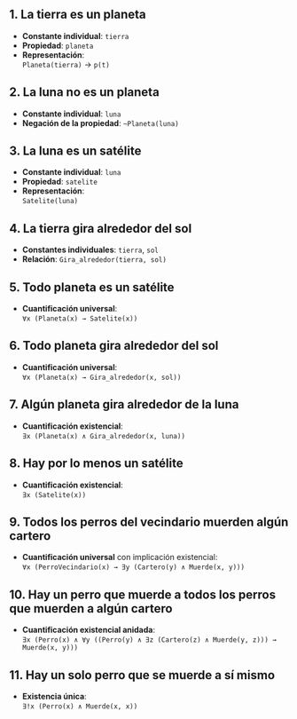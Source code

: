 

## 1. La tierra es un planeta
- **Constante individual**: `tierra`
- **Propiedad**: `planeta`
- **Representación**:  
  `Planeta(tierra)` → `p(t)`

## 2. La luna no es un planeta
- **Constante individual**: `luna`
- **Negación de la propiedad**: `~Planeta(luna)`

## 3. La luna es un satélite
- **Constante individual**: `luna`
- **Propiedad**: `satelite`
- **Representación**:  
  `Satelite(luna)`

## 4. La tierra gira alrededor del sol
- **Constantes individuales**: `tierra`, `sol`
- **Relación**: `Gira_alrededor(tierra, sol)`

## 5. Todo planeta es un satélite
- **Cuantificación universal**:  
  `∀x (Planeta(x) → Satelite(x))`

## 6. Todo planeta gira alrededor del sol
- **Cuantificación universal**:  
  `∀x (Planeta(x) → Gira_alrededor(x, sol))`

## 7. Algún planeta gira alrededor de la luna
- **Cuantificación existencial**:  
  `∃x (Planeta(x) ∧ Gira_alrededor(x, luna))`

## 8. Hay por lo menos un satélite
- **Cuantificación existencial**:  
  `∃x (Satelite(x))`

## 9. Todos los perros del vecindario muerden algún cartero
- **Cuantificación universal** con implicación existencial:  
  `∀x (PerroVecindario(x) → ∃y (Cartero(y) ∧ Muerde(x, y)))`

## 10. Hay un perro que muerde a todos los perros que muerden a algún cartero
- **Cuantificación existencial anidada**:  
  `∃x (Perro(x) ∧ ∀y ((Perro(y) ∧ ∃z (Cartero(z) ∧ Muerde(y, z))) → Muerde(x, y)))`

## 11. Hay un solo perro que se muerde a sí mismo
- **Existencia única**:  
  `∃!x (Perro(x) ∧ Muerde(x, x))`
